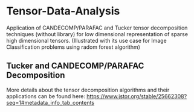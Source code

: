 # Tensor-Data-Analysis

Application of CANDECOMP/PARAFAC and Tucker tensor decomposition techniques (without library) for low dimensional representation of sparse high dimensional tensors. (Illustrated with its use case for Image Classification problems using radom forest algorithm)

## Tucker and CANDECOMP/PARAFAC Decomposition
More details about the tensor decomposition algorithms and their applications can be found here: https://www.jstor.org/stable/25662308?seq=1#metadata_info_tab_contents
